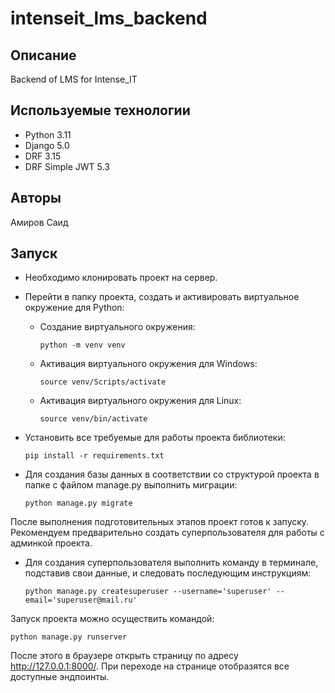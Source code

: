 # intenseit_lms_backend


## Описание
Backend of LMS for Intense_IT


## Используемые технологии
- Python 3.11
- Django 5.0
- DRF 3.15
- DRF Simple JWT 5.3


## Авторы
Амиров Саид


## Запуск
- Необходимо клонировать проект на сервер.
- Перейти в папку проекта, создать и активировать виртуальное окружение для Python:
  - Создание виртуального окружения:

      ```python -m venv venv```

  - Активация виртуального окружения для Windows:

      ```source venv/Scripts/activate```

  - Активация виртуального окружения для Linux:

      ```source venv/bin/activate```

- Установить все требуемые для работы проекта библиотеки:

   ```pip install -r requirements.txt```

- Для создания базы данных в соответствии со структурой проекта в папке с файлом manage.py выполнить миграции:

   ```python manage.py migrate```

После выполнения подготовительных этапов проект готов к запуску. Рекомендуем предварительно создать суперпользователя для работы с админкой проекта.
- Для создания суперпользователя выполнить команду в терминале, подставив свои данные, и следовать последующим инструкциям:

   ```python manage.py createsuperuser --username='superuser' --email='superuser@mail.ru'```

Запуск проекта можно осуществить командой:

   ```python manage.py runserver```

После этого в браузере открыть страницу по адресу http://127.0.0.1:8000/. При переходе на странице отобразятся все доступные эндпоинты.
